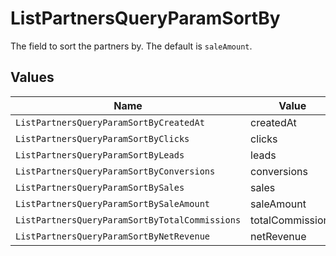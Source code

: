 # ListPartnersQueryParamSortBy

The field to sort the partners by. The default is `saleAmount`.


## Values

| Name                                           | Value                                          |
| ---------------------------------------------- | ---------------------------------------------- |
| `ListPartnersQueryParamSortByCreatedAt`        | createdAt                                      |
| `ListPartnersQueryParamSortByClicks`           | clicks                                         |
| `ListPartnersQueryParamSortByLeads`            | leads                                          |
| `ListPartnersQueryParamSortByConversions`      | conversions                                    |
| `ListPartnersQueryParamSortBySales`            | sales                                          |
| `ListPartnersQueryParamSortBySaleAmount`       | saleAmount                                     |
| `ListPartnersQueryParamSortByTotalCommissions` | totalCommissions                               |
| `ListPartnersQueryParamSortByNetRevenue`       | netRevenue                                     |